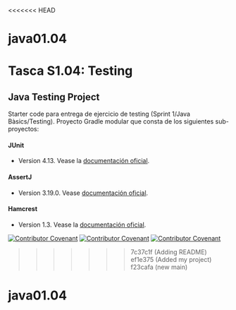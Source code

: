 <<<<<<< HEAD
# java01.04
Tasca S1.04: Testing
=======

## Java Testing Project

Starter code para entrega de ejercicio de testing (Sprint 1/Java Bàsics/Testing).
Proyecto Gradle modular que consta de los siguientes sub-proyectos:
#### JUnit
* Version 4.13. Vease la [documentación oficial](https://junit.org/junit4/).
#### AssertJ
* Version 3.19.0. Vease [documentación oficial](https://assertj.github.io/doc/).
#### Hamcrest
* Version 1.3. Vease la [documentación oficial](http://hamcrest.org/JavaHamcrest/).



[![Contributor Covenant](https://img.shields.io/badge/Contributor%20Covenant-v2.0%20adopted-ff69b4.svg)](code_of_conduct_EN.md)
[![Contributor Covenant](https://img.shields.io/badge/Contributor%20Covenant-v2.0%20adopted-ff69b4.svg)](code_of_conduct_ES.md)
[![Contributor Covenant](https://img.shields.io/badge/Contributor%20Covenant-v2.0%20adopted-ff69b4.svg)](code_of_conduct_CA.md) 
>>>>>>> 7c37c1f (Adding README)
>>>>>>> ef1e375 (Added my project)
>>>>>>> f23cafa (new main)

# java01.04
